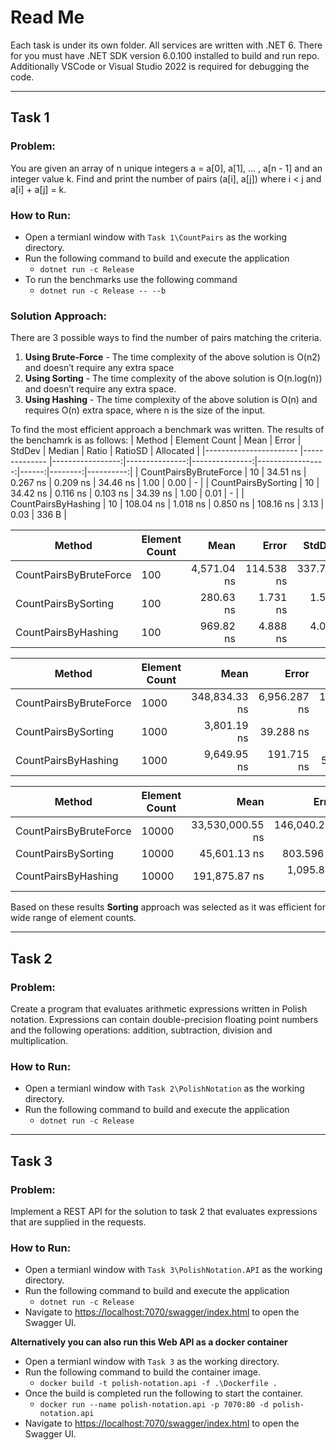 # Read Me
Each task is under its own folder. All services are written with .NET 6. There for you must have .NET SDK version 6.0.100 installed to build and run repo. Additionally VSCode or Visual Studio 2022 is required for debugging the code. 

___
## Task 1

### **Problem:**
You are given an array of n unique integers a = a[0], a[1], ... , a[n - 1] and an integer value k. Find and print the number of pairs (a[i], a[j]) where i < j and a[i] + a[j] = k.

### **How to Run:**
* Open a termianl window with ```Task 1\CountPairs``` as the working directory.
* Run the following command to build and execute the application
    * ```dotnet run -c Release```
* To run the benchmarks use the following command
    * ```dotnet run -c Release -- --b```

### **Solution Approach:**
There are 3 possible ways to find the number of pairs matching the criteria.
1. **Using Brute-Force** - The time complexity of the above solution is O(n2) and doesn’t require any extra space
2. **Using Sorting** - The time complexity of the above solution is O(n.log(n)) and doesn’t require any extra space.
3. **Using Hashing** - The time complexity of the above solution is O(n) and requires O(n) extra space, where n is the size of the input.

To find the most efficient approach a benchmark was written. The results of the benchamrk is as follows:
|                 Method | Element Count |             Mean |          Error |         StdDev |           Median | Ratio | RatioSD | Allocated |
|----------------------- |-------------- |-----------------:|---------------:|---------------:|-----------------:|------:|--------:|----------:|
| CountPairsByBruteForce |            10 |         34.51 ns |       0.267 ns |       0.209 ns |         34.46 ns |  1.00 |    0.00 |         - |
|    CountPairsBySorting |            10 |         34.42 ns |       0.116 ns |       0.103 ns |         34.39 ns |  1.00 |    0.01 |         - |
|    CountPairsByHashing |            10 |        108.04 ns |       1.018 ns |       0.850 ns |        108.16 ns |  3.13 |    0.03 |     336 B |

|                 Method | Element Count |             Mean |          Error |         StdDev |           Median | Ratio | RatioSD | Allocated |
|----------------------- |-------------- |-----------------:|---------------:|---------------:|-----------------:|------:|--------:|----------:|
| CountPairsByBruteForce |           100 |      4,571.04 ns |     114.538 ns |     337.719 ns |      4,692.30 ns |  1.00 |    0.00 |         - |
|    CountPairsBySorting |           100 |        280.63 ns |       1.731 ns |       1.534 ns |        280.40 ns |  0.06 |    0.00 |         - |
|    CountPairsByHashing |           100 |        969.82 ns |       4.888 ns |       4.082 ns |        969.08 ns |  0.22 |    0.01 |   2,792 B |

|                 Method | Element Count |             Mean |          Error |         StdDev |           Median | Ratio | RatioSD | Allocated |
|----------------------- |-------------- |-----------------:|---------------:|---------------:|-----------------:|------:|--------:|----------:|
| CountPairsByBruteForce |          1000 |    348,834.33 ns |   6,956.287 ns |  14,209.852 ns |    342,107.42 ns |  1.00 |    0.00 |         - |
|    CountPairsBySorting |          1000 |      3,801.19 ns |      39.288 ns |      36.750 ns |      3,803.49 ns |  0.01 |    0.00 |         - |
|    CountPairsByHashing |          1000 |      9,649.95 ns |     191.715 ns |     528.039 ns |      9,399.78 ns |  0.03 |    0.00 |  27,712 B |

|                 Method | Element Count |             Mean |          Error |         StdDev |           Median | Ratio | RatioSD | Allocated |
|----------------------- |-------------- |-----------------:|---------------:|---------------:|-----------------:|------:|--------:|----------:|
| CountPairsByBruteForce |         10000 | 33,530,000.55 ns | 146,040.218 ns | 121,950.196 ns | 33,514,842.86 ns | 1.000 |    0.00 |      34 B |
|    CountPairsBySorting |         10000 |     45,601.13 ns |     803.596 ns |     751.685 ns |     45,526.81 ns | 0.001 |    0.00 |         - |
|    CountPairsByHashing |         10000 |    191,875.87 ns |   1,095.898 ns |     915.124 ns |    191,560.35 ns | 0.006 |    0.00 | 258,275 B |

Based on these results **Sorting** approach was selected as it was efficient for wide range of element counts.

___
## Task 2

### **Problem:**
Create a program that evaluates arithmetic expressions written in Polish notation. Expressions can contain double-precision floating point numbers and the following operations: addition, subtraction, division and multiplication.

### **How to Run:**
* Open a termianl window with ```Task 2\PolishNotation``` as the working directory.
* Run the following command to build and execute the application
    * ```dotnet run -c Release```

___
## Task 3

### **Problem:**
Implement a REST API for the solution to task 2 that evaluates expressions that are supplied in the requests.

### **How to Run:**
* Open a termianl window with ```Task 3\PolishNotation.API``` as the working directory.
* Run the following command to build and execute the application
    * ```dotnet run -c Release```
* Navigate to [https://localhost:7070/swagger/index.html](https://localhost:7070/swagger/index.html) to open the Swagger UI.

**Alternatively you can also run this Web API as a docker container**
* Open a termianl window with ```Task 3``` as the working directory.
* Run the following command to build the container image.
    * ```docker build -t polish-notation.api -f .\Dockerfile .```
* Once the build is completed run the following to start the container.
    * ```docker run --name polish-notation.api -p 7070:80 -d polish-notation.api```
* Navigate to [https://localhost:7070/swagger/index.html](https://localhost:7070/swagger/index.html) to open the Swagger UI.
